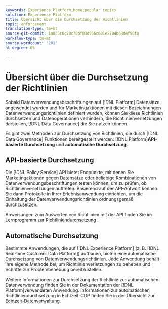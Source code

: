 ```yaml
---
keywords: Experience Platform;home;popular topics
solution: Experience Platform
title: Übersicht über die Durchsetzung der Richtlinien
topic: enforcement
translation-type: tm+mt
source-git-commit: 1a835c6c20c70bf03d956c601e2704b68d4f90fa
workflow-type: tm+mt
source-wordcount: '201'
ht-degree: 0%

---
```



# Übersicht über die Durchsetzung der Richtlinien

Sobald Datenverwendungsbeschriftungen auf [!DNL Platform] Datensätze angewendet wurden und für Marketingaktionen mit diesen Bezeichnungen Datenverwendungsrichtlinien definiert wurden, können Sie diese Richtlinien durchsetzen und Datenoperationen verhindern, die Richtlinienverletzungen darstellen, [!DNL Data Governance] die Sie nutzen können.

Es gibt zwei Methoden zur Durchsetzung von Richtlinien, die durch [!DNL Data Governance] Funktionen bereitgestellt werden: [!DNL Platform]**API-basierte Durchsetzung** und **automatische Durchsetzung**.

## API-basierte Durchsetzung

Die [!DNL Policy Service] API bietet Endpunkte, mit denen Sie Marketingaktionen gegen Datensätze oder beliebige Kombinationen von Datenverwendungsbeschriftungen testen können, um zu prüfen, ob Richtlinienverletzungen auftreten. Basierend auf der API-Antwort können Sie dann Protokolle in Ihrer Erlebnisanwendung einrichten, um die Einhaltung der Datenverwendungsrichtlinien ordnungsgemäß durchzusetzen.

Anweisungen zum Auswerten von Richtlinien mit der API finden Sie im Lernprogramm zur [Richtliniendurchsetzung](api-enforcement.md) .

## Automatische Durchsetzung

Bestimmte Anwendungen, die auf [!DNL Experience Platform] (z. B. [!DNL Real-time Customer Data Platform]) aufbauen, bieten eine automatische Durchsetzung von Datenverwendungsrichtlinien. Jede Anwendung behält ihre eigene Methode bei, um Richtlinienverletzungen zu beheben und Schritte zur Problembehebung bereitzustellen.

Weitere Informationen zur Durchsetzung der Richtlinie zur automatischen Datenverwendung finden Sie in der Dokumentation der [!DNL Platform]verwendeten Anwendung. Informationen zur automatischen Richtliniendurchsetzung in Echtzeit-CDP finden Sie in der Übersicht zur [Echtzeit-Datenverwaltung](../../rtcdp/privacy/data-governance-overview.md#enforce-data-usage-compliance).